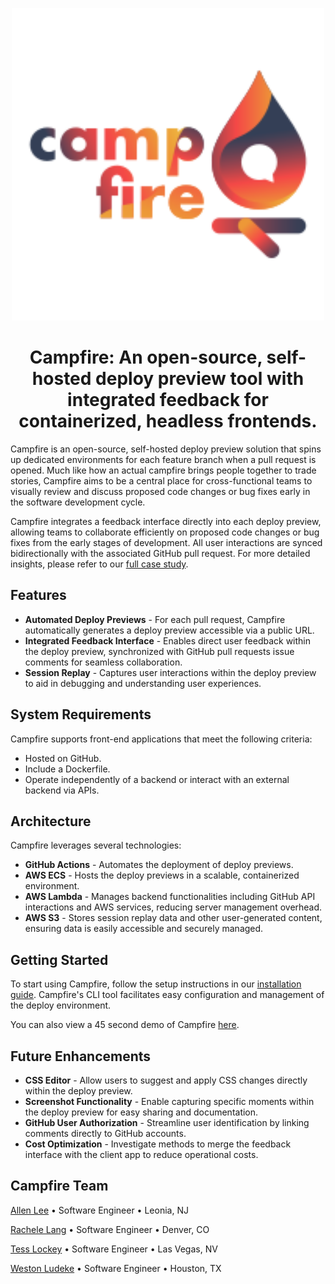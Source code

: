 <p align="center">
  <img src="https://github.com/campfire-previews/campfire-app/blob/main/src/assets/campfire.svg" width="500" height="auto" />
</p>

<h1 align="center">Campfire: An open-source, self-hosted deploy preview tool with integrated feedback for containerized, headless frontends.</h1>

Campfire is an open-source, self-hosted deploy preview solution that spins up dedicated environments for each feature branch when a pull request is opened. Much like how an actual campfire brings people together to trade stories, Campfire aims to be a central place for cross-functional teams to visually review and discuss proposed code changes or bug fixes early in the software development cycle.

Campfire integrates a feedback interface directly into each deploy preview, allowing teams to collaborate efficiently on proposed code changes or bug fixes from the early stages of development. All user interactions are synced bidirectionally with the associated GitHub pull request. For more detailed insights, please refer to our [full case study](https://campfire-previews.github.io/).

## Features

- **Automated Deploy Previews** - For each pull request, Campfire automatically generates a deploy preview accessible via a public URL.
- **Integrated Feedback Interface** - Enables direct user feedback within the deploy preview, synchronized with GitHub pull requests issue comments for seamless collaboration.
- **Session Replay** - Captures user interactions within the deploy preview to aid in debugging and understanding user experiences.

## System Requirements

Campfire supports front-end applications that meet the following criteria:

- Hosted on GitHub.
- Include a Dockerfile.
- Operate independently of a backend or interact with an external backend via APIs.

## Architecture

Campfire leverages several technologies:

- **GitHub Actions** - Automates the deployment of deploy previews.
- **AWS ECS** - Hosts the deploy previews in a scalable, containerized environment.
- **AWS Lambda** - Manages backend functionalities including GitHub API interactions and AWS services, reducing server management overhead.
- **AWS S3** - Stores session replay data and other user-generated content, ensuring data is easily accessible and securely managed.

## Getting Started

To start using Campfire, follow the setup instructions in our [installation guide](https://github.com/campfire-previews/campfire-cli#readme). Campfire's CLI tool facilitates easy configuration and management of the deploy environment.

You can also view a 45 second demo of Campfire [here](https://campfire-previews.github.io/).

## Future Enhancements

- **CSS Editor** - Allow users to suggest and apply CSS changes directly within the deploy preview.
- **Screenshot Functionality** - Enable capturing specific moments within the deploy preview for easy sharing and documentation.
- **GitHub User Authorization** - Streamline user identification by linking comments directly to GitHub accounts.
- **Cost Optimization** - Investigate methods to merge the feedback interface with the client app to reduce operational costs.

## Campfire Team

[Allen Lee](https://a.llenlee.com/) • Software Engineer • Leonia, NJ

[Rachele Lang](https://ramlang.github.io/) • Software Engineer • Denver, CO

[Tess Lockey](https://tesslockey.com/) • Software Engineer • Las Vegas, NV

[Weston Ludeke](https://westonludeke.github.io) • Software Engineer • Houston, TX
